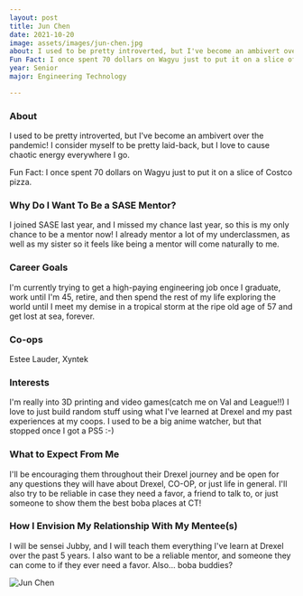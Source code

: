```yaml
---
layout: post
title: Jun Chen 
date: 2021-10-20
image: assets/images/jun-chen.jpg
about: I used to be pretty introverted, but I've become an ambivert over the pandemic. I consider myself to be pretty laid-back, but I love to cause chaotic energy everywhere I go. 
Fun Fact: I once spent 70 dollars on Wagyu just to put it on a slice of Costco pizza. 
year: Senior
major: Engineering Technology

---
```


### About

I used to be pretty introverted, but I've become an ambivert over the pandemic!
I consider myself to be pretty laid-back, but I love to cause chaotic energy everywhere I go. 

Fun Fact: I once spent 70 dollars on Wagyu just to put it on a slice of Costco pizza. 

### Why Do I Want To Be a SASE Mentor?

I joined SASE last year, and I missed my chance last year, so this is my only chance to be a mentor now! I already mentor a lot of my underclassmen, as well as my sister so it feels like being a mentor will come naturally to me. 

### Career Goals

I'm currently trying to get a high-paying engineering job once I graduate, work until I'm 45, retire, and then spend the rest of my life exploring the world until I meet my demise in a tropical storm at the ripe old age of 57 and get lost at sea, forever. 

### Co-ops

Estee Lauder, Xyntek

### Interests

I'm really into 3D printing and video games(catch me on Val and League!!) I love to just build random stuff using what I've learned at Drexel and my past experiences at my coops. I used to be a big anime watcher, but that stopped once I got a PS5 :-)

### What to Expect From Me

I'll be encouraging them throughout their Drexel journey and be open for any questions they will have about Drexel, CO-OP, or just life in general. I'll also try to be reliable in case they need a favor, a friend to talk to, or just someone to show them the best boba places at CT!

### How I Envision My Relationship With My Mentee(s) 

I will be sensei Jubby, and I will teach them everything I've learn at Drexel over the past 5 years. I also want to be a reliable mentor, and someone they can come to if they ever need a favor. Also... boba buddies? 

<div class="text-center my-5">
    <img src="{ "assets/images/jun-chen.jpg" | absolute_url }" alt="Jun Chen" class="rounded post-img" />
</div>
